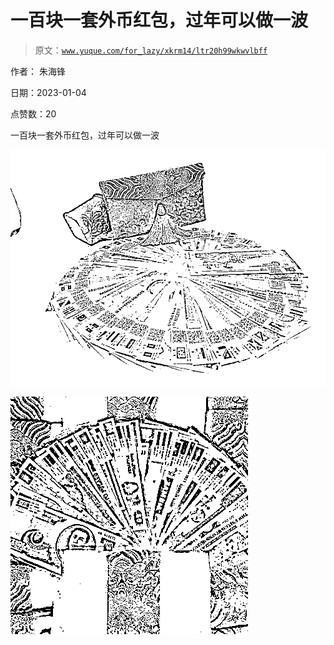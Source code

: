 # 一百块一套外币红包，过年可以做一波

> 原文：[`www.yuque.com/for_lazy/xkrm14/ltr20h99wkwvlbff`](https://www.yuque.com/for_lazy/xkrm14/ltr20h99wkwvlbff)

作者： 朱海锋 

日期：2023-01-04 

点赞数：20 

一百块一套外币红包，过年可以做一波 

![](img/b132f4c5dfcb6890170222147230f28a.png)  

![](img/4dc41dccfe1a14bb5cd6fd8428dc09f1.png)  

